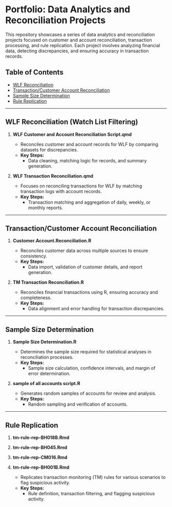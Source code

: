 # Portfolio: Data Analytics and Reconciliation Projects

This repository showcases a series of data analytics and reconciliation projects focused on customer and account reconciliation, transaction processing, and rule replication. Each project involves analyzing financial data, detecting discrepancies, and ensuring accuracy in transaction records.

## Table of Contents

- [WLF Reconciliation](#wlf-reconciliation)
- [Transaction/Customer Account Reconciliation](#transactioncustomer-account-reconciliation)
- [Sample Size Determination](#sample-size-determination)
- [Rule Replication](#rule-replication)

---

## WLF Reconciliation (Watch List Filtering)

1. **WLF Customer and Account Reconciliation Script.qmd**
    - Reconciles customer and account records for WLF by comparing datasets for discrepancies.
    - **Key Steps:** 
      - Data cleaning, matching logic for records, and summary generation.

2. **WLF Transaction Reconciliation.qmd**
    - Focuses on reconciling transactions for WLF by matching transaction logs with account records.
    - **Key Steps:**
      - Transaction matching and aggregation of daily, weekly, or monthly reports.

---

## Transaction/Customer Account Reconciliation

1. **Customer.Account.Reconciliation.R**
    - Reconciles customer data across multiple sources to ensure consistency.
    - **Key Steps:**
      - Data import, validation of customer details, and report generation.

2. **TM Transaction Reconciliation.R**
    - Reconciles financial transactions using R, ensuring accuracy and completeness.
    - **Key Steps:**
      - Data alignment and error handling for transaction discrepancies.

---

## Sample Size Determination

1. **Sample Size Determination.R**
    - Determines the sample size required for statistical analyses in reconciliation processes.
    - **Key Steps:**
      - Sample size calculation, confidence intervals, and margin of error determination.

2. **sample of all accounts script.R**
    - Generates random samples of accounts for review and analysis.
    - **Key Steps:**
      - Random sampling and verification of accounts.

---

## Rule Replication

1. **tm-rule-rep-BH018B.Rmd**
2. **tm-rule-rep-BH045.Rmd**
3. **tm-rule-rep-CM016.Rmd**
4. **tm-rule-rep-BH001B.Rmd**

   - Replicates transaction monitoring (TM) rules for various scenarios to flag suspicious activity.
   - **Key Steps:**
      - Rule definition, transaction filtering, and flagging suspicious activity.

